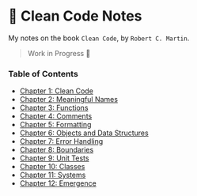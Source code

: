 # 📕 Clean Code Notes

My notes on the book `Clean Code`, by `Robert C. Martin`.

> Work in Progress 👷

### Table of Contents

- [Chapter 1: Clean Code](chapter1.md)
- [Chapter 2: Meaningful Names](chapter2.md)
- [Chapter 3: Functions](chapter3.md)
- [Chapter 4: Comments](chapter4.md)
- [Chapter 5: Formatting](chapter5.md)
- [Chapter 6: Objects and Data Structures](chapter6.md)
- [Chapter 7: Error Handling](chapter7.md)
- [Chapter 8: Boundaries](chapter8.md)
- [Chapter 9: Unit Tests](chapter9.md)
- [Chapter 10: Classes](chapter10.md)
- [Chapter 11: Systems](chapter11.md)
- [Chapter 12: Emergence](chapter12.md)
